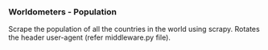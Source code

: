 ### Worldometers - Population

Scrape the population of all the countries in the world using scrapy.
Rotates the header user-agent (refer middleware.py file).